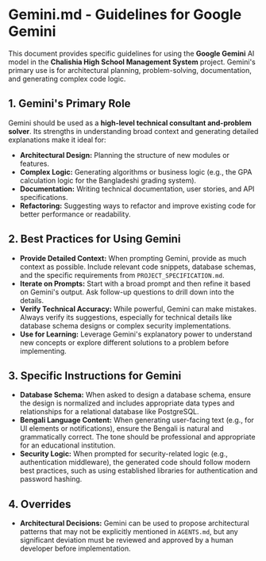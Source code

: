 # Gemini.md - Guidelines for Google Gemini

This document provides specific guidelines for using the **Google Gemini** AI model in the **Chalishia High School Management System** project. Gemini's primary use is for architectural planning, problem-solving, documentation, and generating complex code logic.

## 1. Gemini's Primary Role

Gemini should be used as a **high-level technical consultant and-problem solver**. Its strengths in understanding broad context and generating detailed explanations make it ideal for:

*   **Architectural Design:** Planning the structure of new modules or features.
*   **Complex Logic:** Generating algorithms or business logic (e.g., the GPA calculation logic for the Bangladeshi grading system).
*   **Documentation:** Writing technical documentation, user stories, and API specifications.
*   **Refactoring:** Suggesting ways to refactor and improve existing code for better performance or readability.

## 2. Best Practices for Using Gemini

*   **Provide Detailed Context:** When prompting Gemini, provide as much context as possible. Include relevant code snippets, database schemas, and the specific requirements from `PROJECT_SPECIFICATION.md`.
*   **Iterate on Prompts:** Start with a broad prompt and then refine it based on Gemini's output. Ask follow-up questions to drill down into the details.
*   **Verify Technical Accuracy:** While powerful, Gemini can make mistakes. Always verify its suggestions, especially for technical details like database schema designs or complex security implementations.
*   **Use for Learning:** Leverage Gemini's explanatory power to understand new concepts or explore different solutions to a problem before implementing.

## 3. Specific Instructions for Gemini

*   **Database Schema:** When asked to design a database schema, ensure the design is normalized and includes appropriate data types and relationships for a relational database like PostgreSQL.
*   **Bengali Language Content:** When generating user-facing text (e.g., for UI elements or notifications), ensure the Bengali is natural and grammatically correct. The tone should be professional and appropriate for an educational institution.
*   **Security Logic:** When prompted for security-related logic (e.g., authentication middleware), the generated code should follow modern best practices, such as using established libraries for authentication and password hashing.

## 4. Overrides

*   **Architectural Decisions:** Gemini can be used to propose architectural patterns that may not be explicitly mentioned in `AGENTS.md`, but any significant deviation must be reviewed and approved by a human developer before implementation.